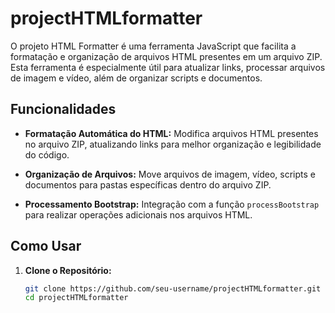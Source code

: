# projectHTMLformatter

O projeto HTML Formatter é uma ferramenta JavaScript que facilita a formatação e organização de arquivos HTML presentes em um arquivo ZIP. Esta ferramenta é especialmente útil para atualizar links, processar arquivos de imagem e vídeo, além de organizar scripts e documentos.

## Funcionalidades

- **Formatação Automática do HTML:** Modifica arquivos HTML presentes no arquivo ZIP, atualizando links para melhor organização e legibilidade do código.

- **Organização de Arquivos:** Move arquivos de imagem, vídeo, scripts e documentos para pastas específicas dentro do arquivo ZIP.

- **Processamento Bootstrap:** Integração com a função `processBootstrap` para realizar operações adicionais nos arquivos HTML.

## Como Usar

1. **Clone o Repositório:**

   ```bash
   git clone https://github.com/seu-username/projectHTMLformatter.git
   cd projectHTMLformatter
